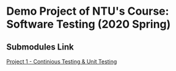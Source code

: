 # Demo Project of NTU's Course: Software Testing (2020 Spring)

## Submodules Link
[Project 1 - Continious Testing & Unit Testing](https://gitlab.com/yfancc20/st2020_project1.git)